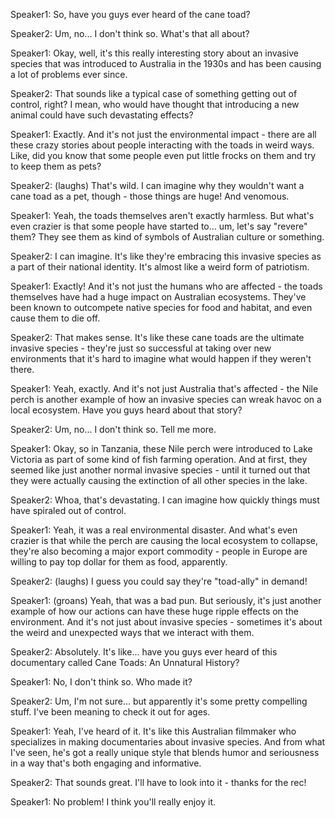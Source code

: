 Speaker1: So, have you guys ever heard of the cane toad?

Speaker2: Um, no... I don't think so. What's that all about?

Speaker1: Okay, well, it's this really interesting story about an invasive species that was introduced to Australia in the 1930s and has been causing a lot of problems ever since.

Speaker2: That sounds like a typical case of something getting out of control, right? I mean, who would have thought that introducing a new animal could have such devastating effects?

Speaker1: Exactly. And it's not just the environmental impact - there are all these crazy stories about people interacting with the toads in weird ways. Like, did you know that some people even put little frocks on them and try to keep them as pets?

Speaker2: (laughs) That's wild. I can imagine why they wouldn't want a cane toad as a pet, though - those things are huge! And venomous.

Speaker1: Yeah, the toads themselves aren't exactly harmless. But what's even crazier is that some people have started to... um, let's say "revere" them? They see them as kind of symbols of Australian culture or something.

Speaker2: I can imagine. It's like they're embracing this invasive species as a part of their national identity. It's almost like a weird form of patriotism.

Speaker1: Exactly! And it's not just the humans who are affected - the toads themselves have had a huge impact on Australian ecosystems. They've been known to outcompete native species for food and habitat, and even cause them to die off.

Speaker2: That makes sense. It's like these cane toads are the ultimate invasive species - they're just so successful at taking over new environments that it's hard to imagine what would happen if they weren't there.

Speaker1: Yeah, exactly. And it's not just Australia that's affected - the Nile perch is another example of how an invasive species can wreak havoc on a local ecosystem. Have you guys heard about that story?

Speaker2: Um, no... I don't think so. Tell me more.

Speaker1: Okay, so in Tanzania, these Nile perch were introduced to Lake Victoria as part of some kind of fish farming operation. And at first, they seemed like just another normal invasive species - until it turned out that they were actually causing the extinction of all other species in the lake.

Speaker2: Whoa, that's devastating. I can imagine how quickly things must have spiraled out of control.

Speaker1: Yeah, it was a real environmental disaster. And what's even crazier is that while the perch are causing the local ecosystem to collapse, they're also becoming a major export commodity - people in Europe are willing to pay top dollar for them as food, apparently.

Speaker2: (laughs) I guess you could say they're "toad-ally" in demand!

Speaker1: (groans) Yeah, that was a bad pun. But seriously, it's just another example of how our actions can have these huge ripple effects on the environment. And it's not just about invasive species - sometimes it's about the weird and unexpected ways that we interact with them.

Speaker2: Absolutely. It's like... have you guys ever heard of this documentary called Cane Toads: An Unnatural History?

Speaker1: No, I don't think so. Who made it?

Speaker2: Um, I'm not sure... but apparently it's some pretty compelling stuff. I've been meaning to check it out for ages.

Speaker1: Yeah, I've heard of it. It's like this Australian filmmaker who specializes in making documentaries about invasive species. And from what I've seen, he's got a really unique style that blends humor and seriousness in a way that's both engaging and informative.

Speaker2: That sounds great. I'll have to look into it - thanks for the rec!

Speaker1: No problem! I think you'll really enjoy it.